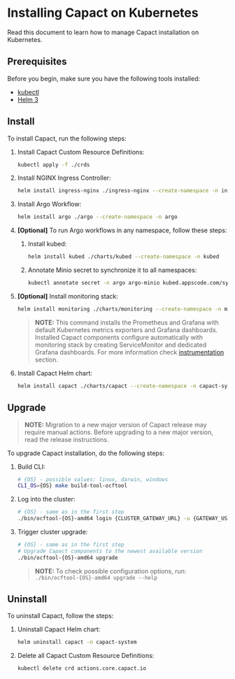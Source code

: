 # Installing Capact on Kubernetes

Read this document to learn how to manage Capact installation on Kubernetes.

## Prerequisites

Before you begin, make sure you have the following tools installed:

- [kubectl](https://kubernetes.io/docs/tasks/tools/install-kubectl/)
- [Helm 3](https://helm.sh/docs/intro/install/)

## Install

To install Capact, run the following steps:

1. Install Capact Custom Resource Definitions:
    
   ```bash
   kubectl apply -f ./crds
   ``` 

1. Install NGINX Ingress Controller:
    
    ```bash
   helm install ingress-nginx ./ingress-nginx --create-namespace -n ingress-nginx
   ```

1. Install Argo Workflow:

    ```bash
   helm install argo ./argo --create-namespace -n argo
   ```

1. **[Optional]** To run Argo workflows in any namespace, follow these steps:

    1. Install kubed:

        ```bash
        helm install kubed ./charts/kubed --create-namespace -n kubed 
        ``` 
   
   1. Annotate Minio secret to synchronize it to all namespaces:
       
       ```bash
       kubectl annotate secret -n argo argo-minio kubed.appscode.com/sync=""
       ```

1. **[Optional]** Install monitoring stack:

    ```bash
    helm install monitoring ./charts/monitoring --create-namespace -n monitoring
    ```
   
    > **NOTE:** This command installs the Prometheus and Grafana with default Kubernetes metrics exporters and Grafana dashboards.
    Installed Capact components configure automatically with monitoring stack by creating ServiceMonitor and dedicated Grafana dashboards.
    For more information check [instrumentation](../../docs/development.md#instrumentation) section.

1. Install Capact Helm chart:
    
    ```bash
    helm install capact ./charts/capact --create-namespace -n capact-system
    ```

## Upgrade

> **NOTE:** Migration to a new major version of Capact release may require manual actions. Before upgrading to a new major version, read the release instructions.

To upgrade Capact installation, do the following steps:

1. Build CLI:

   ```bash
   # {OS} - possible values: linux, darwin, windows
   CLI_OS={OS} make build-tool-ocftool
   ```

2. Log into the cluster:

   ```bash
   # {OS} - same as in the first step
   ./bin/ocftool-{OS}-amd64 login {CLUSTER_GATEWAY_URL} -u {GATEWAY_USERNAME} -p {GATEWAY_PASSWORD}
   ```
   
3. Trigger cluster upgrade:

   ```bash
   # {OS} - same as in the first step
   # Upgrade Capact components to the newest available version
   ./bin/ocftool-{OS}-amd64 upgrade
   ```
   
   >**NOTE:** To check possible configuration options, run: `./bin/ocftool-{OS}-amd64 upgrade --help`
                 
## Uninstall

To uninstall Capact, follow the steps:

1. Uninstall Capact Helm chart:
    
    ```bash
    helm uninstall capact -n capact-system
    ```

1. Delete all Capact Custom Resource Definitions:
    
   ```bash
   kubectl delete crd actions.core.capact.io
   ``` 
